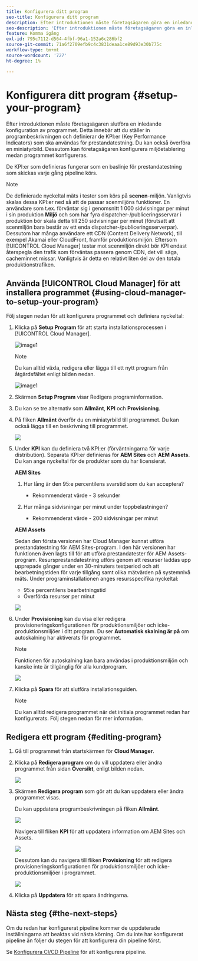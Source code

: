 ```yaml
---
title: Konfigurera ditt program
seo-title: Konfigurera ditt program
description: Efter introduktionen måste företagsägaren göra en inledande konfiguration av programmet.
seo-description: 'Efter introduktionen måste företagsägaren göra en inledande konfiguration av Adobe AEM Cloud Manager. Detta innebär att ange programbeskrivningen och definiera de nyckeltal som ska användas för prestandatestning. '
feature: Komma igång
exl-id: 795c7112-d564-4fbf-96a1-152a6c286bf2
source-git-commit: 71a6f2709efb9c4c3831deaa1ce89d93e30b775c
workflow-type: tm+mt
source-wordcount: '727'
ht-degree: 1%

---
```


# Konfigurera ditt program {#setup-your-program}

Efter introduktionen måste företagsägaren slutföra en inledande konfiguration av programmet. Detta innebär att du ställer in programbeskrivningen och definierar de KPI:er (Key Performance Indicators) som ska användas för prestandatestning. Du kan också överföra en miniatyrbild. Dessutom kan företagsägaren konfigurera miljöetablering medan programmet konfigureras.

De KPI:er som definieras fungerar som en baslinje för prestandatestning som skickas varje gång pipeline körs.

>[!NOTE]
>De definierade nyckeltal mäts i tester som körs på **scenen**-miljön. Vanligtvis skalas dessa KPI:er ned så att de passar scenmiljöns funktioner.
>En användare som t.ex. förväntar sig i genomsnitt 1 000 sidvisningar per minut i sin produktion **Miljö** och som har fyra dispatcher-/publiceringsservrar i produktion bör skala detta till 250 sidvisningar per minut (förutsatt att scenmiljön bara består av ett enda dispatcher-/publiceringsserverpar).
>Dessutom har många användare ett CDN (Content Delivery Network), till exempel Akamai eller CloudFront, framför produktionsmiljön. Eftersom [!UICONTROL Cloud Manager] testar mot scenmiljön direkt bör KPI endast återspegla den trafik som förväntas passera genom CDN, det vill säga, cacheminnet missar. Vanligtvis är detta en relativt liten del av den totala produktionstrafiken.

## Använda [!UICONTROL Cloud Manager] för att installera programmet {#using-cloud-manager-to-setup-your-program}

Följ stegen nedan för att konfigurera programmet och definiera nyckeltal:

1. Klicka på **Setup Program** för att starta installationsprocessen i [!UICONTROL Cloud Manager].

   ![image1](assets/set-up-program/setup1.png)

   >[!NOTE]
   > Du kan alltid växla, redigera eller lägga till ett nytt program från åtgärdsfältet enligt bilden nedan.

   ![image1](assets/set-up-program/setup2.png)


1. Skärmen **Setup Program** visar Redigera programinformation.

1. Du kan se tre alternativ som **Allmänt**, **KPI** och **Provisioning**.

1. På fliken **Allmänt** överför du en miniatyrbild till programmet. Du kan också lägga till en beskrivning till programmet.

   ![](assets/Setup_Program-General.png)

1. Under **KPI** kan du definiera två KPI:er (förväntningarna för varje distribution). Separata KPI:er definieras för **AEM Sites** och **AEM Assets**. Du kan ange nyckeltal för de produkter som du har licensierat.

   **AEM Sites**

   1. Hur lång är den 95:e percentilens svarstid som du kan acceptera?

      * Rekommenderat värde - 3 sekunder
   1. Hur många sidvisningar per minut under toppbelastningen?

      * Rekommenderat värde - 200 sidvisningar per minut

   **AEM Assets**

   Sedan den första versionen har Cloud Manager kunnat utföra prestandatestning för AEM Sites-program. I den här versionen har funktionen även lagts till för att utföra prestandatester för AEM Assets-program. Resursprestandatestning utförs genom att resurser laddas upp upprepade gånger under en 30-minuters testperiod och att bearbetningstiden för varje tillgång samt olika mätvärden på systemnivå mäts.
Under programinstallationen anges resursspecifika nyckeltal:

   * 95:e percentilens bearbetningstid
   * Överförda resurser per minut

   ![](assets/Setup_Program-KPIs.png)

1. Under **Provisioning** kan du visa eller redigera provisioneringskonfigurationen för produktionsmiljöer och icke-produktionsmiljöer i ditt program. Du ser **Automatisk skalning är på** om autoskalning har aktiverats för programmet.

   >[!NOTE]
   >Funktionen för autoskalning kan bara användas i produktionsmiljön och kanske inte är tillgänglig för alla kundprogram.

   ![](assets/Setup_Program-Provisioning.png)

1. Klicka på **Spara** för att slutföra installationsguiden.

   >[!NOTE]
   >Du kan alltid redigera programmet när det initiala programmet redan har konfigurerats. Följ stegen nedan för mer information.

## Redigera ett program {#editing-program}

1. Gå till programmet från startskärmen för **Cloud Manager**.

1. Klicka på **Redigera program** om du vill uppdatera eller ändra programmet från sidan **Översikt**, enligt bilden nedan.

   ![](assets/set-up-program/edit-program1.png)

1. Skärmen **Redigera program** som gör att du kan uppdatera eller ändra programmet visas.

   Du kan uppdatera programbeskrivningen på fliken **Allmänt**.

   ![](assets/set-up-program/edit-program-general.png)

   Navigera till fliken **KPI** för att uppdatera information om AEM Sites och Assets.

   ![](assets/set-up-program/edit-program-kpi.png)

   Dessutom kan du navigera till fliken **Provisioning** för att redigera provisioneringskonfigurationen för produktionsmiljöer och icke-produktionsmiljöer i programmet.

   ![](assets/set-up-program/edit-program-provision.png)

1. Klicka på **Uppdatera** för att spara ändringarna.

## Nästa steg {#the-next-steps}

Om du redan har konfigurerat pipeline kommer de uppdaterade inställningarna att beaktas vid nästa körning. Om du inte har konfigurerat pipeline än följer du stegen för att konfigurera din pipeline först.

Se [Konfigurera CI/CD Pipeline](https://helpx.adobe.com/experience-manager/cloud-manager/using/configuring-pipeline.html) för att konfigurera pipeline.
